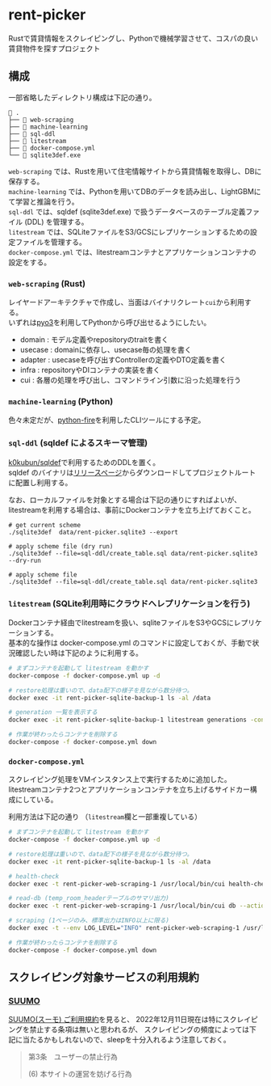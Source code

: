 # rent-picker

Rustで賃貸情報をスクレイピングし、Pythonで機械学習させて、コスパの良い賃貸物件を探すプロジェクト

## 構成

一部省略したディレクトリ構成は下記の通り。

```tree
 .
├──  web-scraping
├──  machine-learning
├──  sql-ddl
├──  litestream
├──  docker-compose.yml
└──  sqlite3def.exe
```

`web-scraping` では、Rustを用いて住宅情報サイトから賃貸情報を取得し、DBに保存する。  
`machine-learning` では、Pythonを用いてDBのデータを読み出し、LightGBMにて学習と推論を行う。  
`sql-ddl` では、sqldef (sqlite3def.exe) で扱うデータベースのテーブル定義ファイル (DDL) を管理する。  
`litestream` では、SQLiteファイルをS3/GCSにレプリケーションするための設定ファイルを管理する。  
`docker-compose.yml` では、litestreamコンテナとアプリケーションコンテナの設定をする。  


### `web-scraping` (Rust)

レイヤードアーキテクチャで作成し、当面はバイナリクレート`cui`から利用する。  
いずれは[pyo3](https://github.com/PyO3/pyo3)を利用してPythonから呼び出せるようにしたい。

- domain  : モデル定義やrepositoryのtraitを書く
- usecase : domainに依存し、usecase毎の処理を書く
- adapter : usecaseを呼び出すControllerの定義やDTO定義を書く
- infra   : repositoryやDIコンテナの実装を書く
- cui     : 各層の処理を呼び出し、コマンドライン引数に沿った処理を行う


### `machine-learning` (Python)

色々未定だが、[python-fire](https://github.com/google/python-fire)を利用したCLIツールにする予定。



### `sql-ddl` (sqldef によるスキーマ管理)

[k0kubun/sqldef](https://github.com/k0kubun/sqldef)で利用するためのDDLを置く。  
sqldef のバイナリは[リリースページ](https://github.com/k0kubun/sqldef/releases)からダウンロードしてプロジェクトルートに配置し利用する。

なお、ローカルファイルを対象とする場合は下記の通りにすればよいが、  
litestreamを利用する場合は、事前にDockerコンテナを立ち上げておくこと。

```
# get current scheme
./sqlite3def  data/rent-picker.sqlite3 --export

# apply scheme file (dry run)
./sqlite3def --file=sql-ddl/create_table.sql data/rent-picker.sqlite3 --dry-run

# apply scheme file
./sqlite3def --file=sql-ddl/create_table.sql data/rent-picker.sqlite3
```

### `litestream` (SQLite利用時にクラウドへレプリケーションを行う)

Dockerコンテナ経由でlitestreamを扱い、sqliteファイルをS3やGCSにレプリケーションする。  
基本的な操作は docker-compose.yml のコマンドに設定しておくが、手動で状況確認したい時は下記のように利用する。

```sh
# まずコンテナを起動して litestream を動かす
docker-compose -f docker-compose.yml up -d

# restore処理は重いので、data配下の様子を見ながら数分待つ。
docker exec -it rent-picker-sqlite-backup-1 ls -al /data

# generation 一覧を表示する
docker exec -it rent-picker-sqlite-backup-1 litestream generations -config /opt/litestream/litestream.yaml /data/rent-picker.sqlite3

# 作業が終わったらコンテナを削除する
docker-compose -f docker-compose.yml down
```

### `docker-compose.yml` 

スクレイピング処理をVMインスタンス上で実行するために追加した。  
litestreamコンテナ2つとアプリケーションコンテナを立ち上げるサイドカー構成にしている。  

利用方法は下記の通り （`litestream`欄と一部重複している）

```sh
# まずコンテナを起動して litestream を動かす
docker-compose -f docker-compose.yml up -d

# restore処理は重いので、data配下の様子を見ながら数分待つ。
docker exec -it rent-picker-sqlite-backup-1 ls -al /data

# health-check
docker exec -t rent-picker-web-scraping-1 /usr/local/bin/cui health-check | bunyan

# read-db (temp_room_headerテーブルのサマリ出力)
docker exec -t rent-picker-web-scraping-1 /usr/local/bin/cui db --action summary --table room-header --table-type temp | bunyan

# scraping (1ページのみ、標準出力はINFO以上に限る)
docker exec -t --env LOG_LEVEL="INFO" rent-picker-web-scraping-1 /usr/local/bin/cui web room-header --area tokyo 新宿 --max-page 1 --save | bunyan

# 作業が終わったらコンテナを削除する
docker-compose -f docker-compose.yml down
```

## スクレイピング対象サービスの利用規約

### [SUUMO](https://suumo.jp/)

[SUUMO(スーモ) ご利用規約](https://suumo.jp/edit/kiyaku/)を見ると、
2022年12月11日現在は特にスクレイピングを禁止する条項は無いと思われるが、
スクレイピングの頻度によっては下記に当たるかもしれないので、sleepを十分入れるよう注意しておく。

> 第3条　ユーザーの禁止行為
>
> (6) 本サイトの運営を妨げる行為